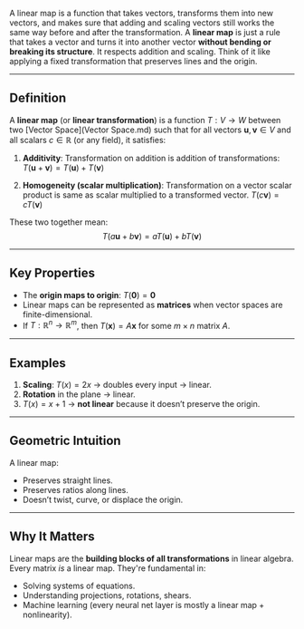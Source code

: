 A linear map is a function that takes vectors, transforms them into new vectors, and makes sure that adding and scaling vectors still works the same way before and after the transformation. A **linear map** is just a rule that takes a vector and turns it into another vector **without bending or breaking its structure**. It respects addition and scaling. Think of it like applying a fixed transformation that preserves lines and the origin.  

---  
## Definition  

A **linear map** (or **linear transformation**) is a function $T: V \to W$ between two [Vector Space](Vector Space.md) such that for all vectors $\mathbf{u}, \mathbf{v} \in V$ and all scalars $c \in \mathbb{R}$ (or any field), it satisfies:  

1. **Additivity**: Transformation on addition is addition of transformations: $T(\mathbf{u} + \mathbf{v}) = T(\mathbf{u}) + T(\mathbf{v})$  

2. **Homogeneity (scalar multiplication)**: Transformation on a vector scalar product is same as scalar multiplied to a transformed vector. $T(c\mathbf{v}) = cT(\mathbf{v})$  

These two together mean:  
$$  
T(a\mathbf{u} + b\mathbf{v}) = aT(\mathbf{u}) + bT(\mathbf{v})  
$$  

---  

## Key Properties  

* The **origin maps to origin**: $T(\mathbf{0}) = \mathbf{0}$  
* Linear maps can be represented as **matrices** when vector spaces are finite-dimensional.  
* If $T: \mathbb{R}^n \to \mathbb{R}^m$, then $T(\mathbf{x}) = A\mathbf{x}$ for some $m \times n$ matrix $A$.  

---  

## Examples  

1. **Scaling**: $T(x) = 2x$ → doubles every input → linear.  
2. **Rotation** in the plane → linear.  
3. $T(x) = x + 1$ → **not linear** because it doesn’t preserve the origin.  

---  

## Geometric Intuition  

A linear map:  
* Preserves straight lines.  
* Preserves ratios along lines.  
* Doesn’t twist, curve, or displace the origin.  

---  

## Why It Matters  

Linear maps are the **building blocks of all transformations** in linear algebra. Every matrix *is* a linear map. They're fundamental in:  

* Solving systems of equations.  
* Understanding projections, rotations, shears.  
* Machine learning (every neural net layer is mostly a linear map + nonlinearity).  
